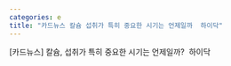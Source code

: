```yaml
---
categories: e
title: "카드뉴스 칼슘 섭취가 특히 중요한 시기는 언제일까  하이닥"
---
```

[카드뉴스] 칼슘, 섭취가 특히 중요한 시기는 언제일까?&nbsp;&nbsp;하이닥